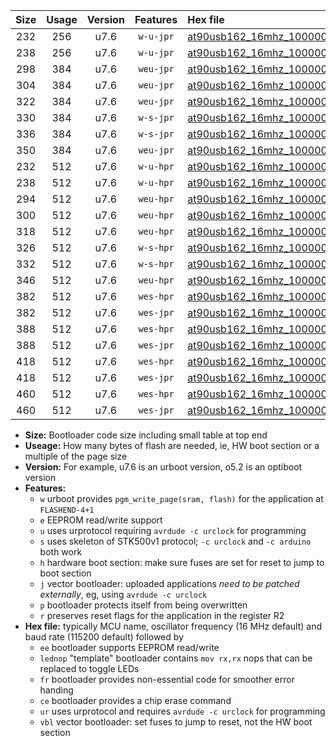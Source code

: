 |Size|Usage|Version|Features|Hex file|
|:-:|:-:|:-:|:-:|:--|
|232|256|u7.6|`w-u-jpr`|[at90usb162_16mhz_1000000bps_ur_vbl.hex](https://raw.githubusercontent.com/stefanrueger/urboot/main/at90usb162_16mhz_1000000bps_ur_vbl.hex)|
|238|256|u7.6|`w-u-jpr`|[at90usb162_16mhz_1000000bps_lednop_ur_vbl.hex](https://raw.githubusercontent.com/stefanrueger/urboot/main/at90usb162_16mhz_1000000bps_lednop_ur_vbl.hex)|
|298|384|u7.6|`weu-jpr`|[at90usb162_16mhz_1000000bps_ee_ur_vbl.hex](https://raw.githubusercontent.com/stefanrueger/urboot/main/at90usb162_16mhz_1000000bps_ee_ur_vbl.hex)|
|304|384|u7.6|`weu-jpr`|[at90usb162_16mhz_1000000bps_ee_lednop_ur_vbl.hex](https://raw.githubusercontent.com/stefanrueger/urboot/main/at90usb162_16mhz_1000000bps_ee_lednop_ur_vbl.hex)|
|322|384|u7.6|`weu-jpr`|[at90usb162_16mhz_1000000bps_ee_lednop_fr_ur_vbl.hex](https://raw.githubusercontent.com/stefanrueger/urboot/main/at90usb162_16mhz_1000000bps_ee_lednop_fr_ur_vbl.hex)|
|330|384|u7.6|`w-s-jpr`|[at90usb162_16mhz_1000000bps_vbl.hex](https://raw.githubusercontent.com/stefanrueger/urboot/main/at90usb162_16mhz_1000000bps_vbl.hex)|
|336|384|u7.6|`w-s-jpr`|[at90usb162_16mhz_1000000bps_lednop_vbl.hex](https://raw.githubusercontent.com/stefanrueger/urboot/main/at90usb162_16mhz_1000000bps_lednop_vbl.hex)|
|350|384|u7.6|`weu-jpr`|[at90usb162_16mhz_1000000bps_ee_lednop_fr_ce_ur_vbl.hex](https://raw.githubusercontent.com/stefanrueger/urboot/main/at90usb162_16mhz_1000000bps_ee_lednop_fr_ce_ur_vbl.hex)|
|232|512|u7.6|`w-u-hpr`|[at90usb162_16mhz_1000000bps_ur.hex](https://raw.githubusercontent.com/stefanrueger/urboot/main/at90usb162_16mhz_1000000bps_ur.hex)|
|238|512|u7.6|`w-u-hpr`|[at90usb162_16mhz_1000000bps_lednop_ur.hex](https://raw.githubusercontent.com/stefanrueger/urboot/main/at90usb162_16mhz_1000000bps_lednop_ur.hex)|
|294|512|u7.6|`weu-hpr`|[at90usb162_16mhz_1000000bps_ee_ur.hex](https://raw.githubusercontent.com/stefanrueger/urboot/main/at90usb162_16mhz_1000000bps_ee_ur.hex)|
|300|512|u7.6|`weu-hpr`|[at90usb162_16mhz_1000000bps_ee_lednop_ur.hex](https://raw.githubusercontent.com/stefanrueger/urboot/main/at90usb162_16mhz_1000000bps_ee_lednop_ur.hex)|
|318|512|u7.6|`weu-hpr`|[at90usb162_16mhz_1000000bps_ee_lednop_fr_ur.hex](https://raw.githubusercontent.com/stefanrueger/urboot/main/at90usb162_16mhz_1000000bps_ee_lednop_fr_ur.hex)|
|326|512|u7.6|`w-s-hpr`|[at90usb162_16mhz_1000000bps.hex](https://raw.githubusercontent.com/stefanrueger/urboot/main/at90usb162_16mhz_1000000bps.hex)|
|332|512|u7.6|`w-s-hpr`|[at90usb162_16mhz_1000000bps_lednop.hex](https://raw.githubusercontent.com/stefanrueger/urboot/main/at90usb162_16mhz_1000000bps_lednop.hex)|
|346|512|u7.6|`weu-hpr`|[at90usb162_16mhz_1000000bps_ee_lednop_fr_ce_ur.hex](https://raw.githubusercontent.com/stefanrueger/urboot/main/at90usb162_16mhz_1000000bps_ee_lednop_fr_ce_ur.hex)|
|382|512|u7.6|`wes-hpr`|[at90usb162_16mhz_1000000bps_ee.hex](https://raw.githubusercontent.com/stefanrueger/urboot/main/at90usb162_16mhz_1000000bps_ee.hex)|
|382|512|u7.6|`wes-jpr`|[at90usb162_16mhz_1000000bps_ee_vbl.hex](https://raw.githubusercontent.com/stefanrueger/urboot/main/at90usb162_16mhz_1000000bps_ee_vbl.hex)|
|388|512|u7.6|`wes-hpr`|[at90usb162_16mhz_1000000bps_ee_lednop.hex](https://raw.githubusercontent.com/stefanrueger/urboot/main/at90usb162_16mhz_1000000bps_ee_lednop.hex)|
|388|512|u7.6|`wes-jpr`|[at90usb162_16mhz_1000000bps_ee_lednop_vbl.hex](https://raw.githubusercontent.com/stefanrueger/urboot/main/at90usb162_16mhz_1000000bps_ee_lednop_vbl.hex)|
|418|512|u7.6|`wes-hpr`|[at90usb162_16mhz_1000000bps_ee_lednop_fr.hex](https://raw.githubusercontent.com/stefanrueger/urboot/main/at90usb162_16mhz_1000000bps_ee_lednop_fr.hex)|
|418|512|u7.6|`wes-jpr`|[at90usb162_16mhz_1000000bps_ee_lednop_fr_vbl.hex](https://raw.githubusercontent.com/stefanrueger/urboot/main/at90usb162_16mhz_1000000bps_ee_lednop_fr_vbl.hex)|
|460|512|u7.6|`wes-hpr`|[at90usb162_16mhz_1000000bps_ee_lednop_fr_ce.hex](https://raw.githubusercontent.com/stefanrueger/urboot/main/at90usb162_16mhz_1000000bps_ee_lednop_fr_ce.hex)|
|460|512|u7.6|`wes-jpr`|[at90usb162_16mhz_1000000bps_ee_lednop_fr_ce_vbl.hex](https://raw.githubusercontent.com/stefanrueger/urboot/main/at90usb162_16mhz_1000000bps_ee_lednop_fr_ce_vbl.hex)|

- **Size:** Bootloader code size including small table at top end
- **Useage:** How many bytes of flash are needed, ie, HW boot section or a multiple of the page size
- **Version:** For example, u7.6 is an urboot version, o5.2 is an optiboot version
- **Features:**
  + `w` urboot provides `pgm_write_page(sram, flash)` for the application at `FLASHEND-4+1`
  + `e` EEPROM read/write support
  + `u` uses urprotocol requiring `avrdude -c urclock` for programming
  + `s` uses skeleton of STK500v1 protocol; `-c urclock` and `-c arduino` both work
  + `h` hardware boot section: make sure fuses are set for reset to jump to boot section
  + `j` vector bootloader: uploaded applications *need to be patched externally*, eg, using `avrdude -c urclock`
  + `p` bootloader protects itself from being overwritten
  + `r` preserves reset flags for the application in the register R2
- **Hex file:** typically MCU name, oscillator frequency (16 MHz default) and baud rate (115200 default) followed by
  + `ee` bootloader supports EEPROM read/write
  + `lednop` "template" bootloader contains `mov rx,rx` nops that can be replaced to toggle LEDs
  + `fr` bootloader provides non-essential code for smoother error handing
  + `ce` bootloader provides a chip erase command
  + `ur` uses urprotocol and requires `avrdude -c urclock` for programming
  + `vbl` vector bootloader: set fuses to jump to reset, not the HW boot section
